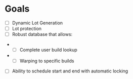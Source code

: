 Goals===- [ ] Dynamic Lot Generation- [ ] Lot protection- [ ] Robust database that allows:- - [ ] Complete user build lookup- - [ ] Warping to specific builds- [ ] Ability to schedule start and end with automatic locking
